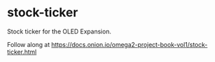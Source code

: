 # stock-ticker
Stock ticker for the OLED Expansion.

Follow along at https://docs.onion.io/omega2-project-book-vol1/stock-ticker.html
